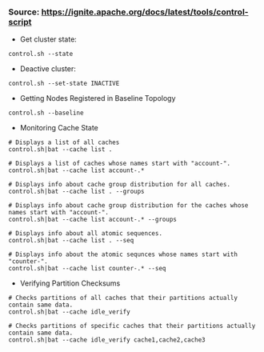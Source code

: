 ### Source: https://ignite.apache.org/docs/latest/tools/control-script

- Get cluster state:
```
control.sh --state
```
- Deactive cluster:
```
control.sh --set-state INACTIVE
```

- Getting Nodes Registered in Baseline Topology
```
control.sh --baseline
```

- Monitoring Cache State
```
# Displays a list of all caches
control.sh|bat --cache list .

# Displays a list of caches whose names start with "account-".
control.sh|bat --cache list account-.*

# Displays info about cache group distribution for all caches.
control.sh|bat --cache list . --groups

# Displays info about cache group distribution for the caches whose names start with "account-".
control.sh|bat --cache list account-.* --groups

# Displays info about all atomic sequences.
control.sh|bat --cache list . --seq

# Displays info about the atomic sequnces whose names start with "counter-".
control.sh|bat --cache list counter-.* --seq
```

- Verifying Partition Checksums
```
# Checks partitions of all caches that their partitions actually contain same data.
control.sh|bat --cache idle_verify

# Checks partitions of specific caches that their partitions actually contain same data.
control.sh|bat --cache idle_verify cache1,cache2,cache3
```


